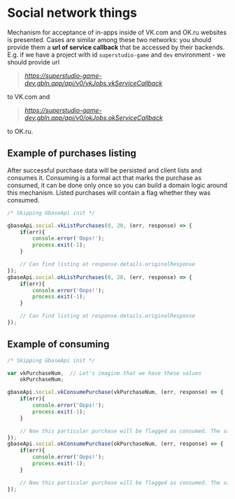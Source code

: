# Social network things

Mechanism for acceptance of in-apps inside of VK.com and OK.ru websites is presented. Cases are similar among these two networks: you should provide them a **url of service callback** that be accessed by their backends. E.g. if we have a project with id `superstudio-game` and `dev` environment - we should provide url 

 > _https://superstudio-game-dev.gbln.app/api/v0/vkJobs.vkServiceCallback_
 
to VK.com and 
 
 > _https://superstudio-game-dev.gbln.app/api/v0/okJobs.okServiceCallback_
 
to OK.ru.

## Example of purchases listing

After successful purchase data will be persisted and client lists and consumes it. Consuming is a formal act that marks the purchase as consumed, it can be done only once so you can build a domain logic around this mechanism. Listed purchases will contain a flag whether they was consumed.
```javascript
/* Skipping GbaseApi init */

gbaseApi.social.vkListPurchases(0, 20, (err, response) => {
	if(err){
		console.error('Oops!');
		process.exit(-1);
	}

	// Can find listing at response.details.originalResponse
});
gbaseApi.social.okListPurchases(0, 20, (err, response) => {
	if(err){
		console.error('Oops!');
		process.exit(-1);
	}

	// Can find listing at response.details.originalResponse
});
```

## Example of consuming

```javascript
/* Skipping GbaseApi init */

var vkPurchaseNum,	// Let's imagine that we have these values
	okPurchaseNum;

gbaseApi.social.vkConsumePurchase(vkPurchaseNum, (err, response) => {
	if(err){
		console.error('Oops!');
		process.exit(-1);
	}

	// Now this particular purchase will be flagged as consumed. The same will see in listing
});
gbaseApi.social.okConsumePurchase(okPurchaseNum, (err, response) => {
	if(err){
		console.error('Oops!');
		process.exit(-1);
	}

	// Now this particular purchase will be flagged as consumed. The same will see in listing
});
```